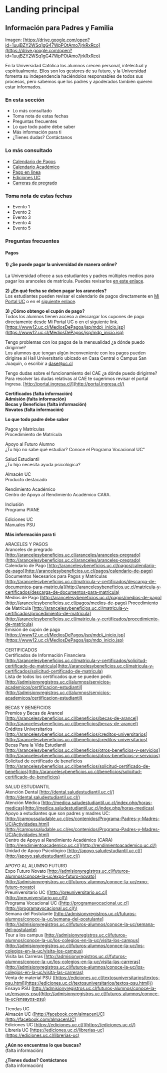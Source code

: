 # Landing principal

## Información para Padres y Familia

Imagen: [https://drive.google.com/open?id=1uujBZY2WSq1gG47WpPOtAmo7jrkRxRco](https://drive.google.com/open?id=1uujBZY2WSq1gG47WpPOtAmo7jrkRxRco)

  
En la Universidad Católica los alumnos crecen personal, intelectual y espiritualmente. Ellos son los gestores de su futuro, y la Universidad fomenta su independencia haciéndolos responsables de todos sus procesos, pero sabemos que los padres y apoderados también quieren estar informados.

### **En esta sección**

* Lo más consultado
* Toma nota de estas fechas
* Preguntas frecuentes
* Lo que todo padre debe saber
* Más información para ti
* ¿Tienes dudas? Contáctanos

### **Lo más consultado**

* [Calendario de Pagos](http://arancelesybeneficios.uc.cl/pagos/calendario-de-pago)
* [Calendario Académico](http://admisionyregistros.uc.cl/images/pdf/calendarioUC/calendario_academico_2019.pdf) 
* [Pago en línea](https://www12.uc.cl/MediosDePagos/jsp/mdp_inicio.jsp)
* [Ediciones UC](http://ediciones.uc.cl)
* [Carreras de pregrado](http://admisionyregistros.uc.cl/futuros-alumnos/admision-via-psu/carreras)

### Toma nota de estas fechas

* Evento 1
* Evento 2
* Evento 3
* Evento 4
* Evento 5

### **Preguntas frecuentes**

#### **Pagos**

#### **1\)** ¿Se puede pagar la universidad de manera online? 

La Universidad ofrece a sus estudiantes y padres múltiples medios para pagar los aranceles de matrícula. Puedes revisarlos [en este enlace](http://arancelesybeneficios.uc.cl/pagos/medios-de-pago).  
  
**2\) ¿En qué fecha se deben pagar los aranceles?**   
Los estudiantes pueden revisar el calendario de pagos directamente en [Mi Portal UC](http://portal.uc.cl) o en el [siguiente enlace](http://arancelesybeneficios.uc.cl/pagos/calendario-de-pago). 

**3\) ¿Cómo obtengo el cupón de pago?**   
Todos los alumnos tienen acceso a descargar los cupones de pago directamente desde Mi Portal UC o en el siguiente link. [https://www12.uc.cl/MediosDePagos/jsp/mdp\_inicio.jsp](https://www12.uc.cl/MediosDePagos/jsp/mdp_inicio.jsp)

Tengo problemas con los pagos de la mensualidad ¿a dónde puedo dirigirme?   
Los alumnos que tengan algún inconveniente con los pagos pueden dirigirse al Hall Universitario ubicado en Casa Central o Campus San Joaquín, o escribir a dase@uc.cl  
  
Tengo dudas sobre el funcionamiento del CAE ¿a dónde puedo dirigirme?   
Para resolver las dudas relativas al CAE te sugerimos revisar el portal Ingresa. [http://portal.ingresa.cl/](http://portal.ingresa.cl/)

**Certificados \(falta información\)  
Admisión \(falta información\)  
Becas y Beneficios \(falta información\)  
Novatos \(falta información\)**  


  
**Lo que todo padre debe saber**  
  
Pagos y Matrículas  
Procedimiento de Matrícula

Apoyo al Futuro Alumno   
¿Tu hijo no sabe qué estudiar? Conoce el Programa Vocacional UC"

Salud Estudiantil   
¿Tu hijo necesita ayuda psicológica?

Almacén UC   
Producto destacado

Rendimiento Académico   
Centro de Apoyo al Rendimiento Académico CARA.

Inclusión   
Programa PIANE

Ediciones UC   
Manuales PSU  


**Más información para ti**  
  
ARACELES Y PAGOS   
Aranceles de pregrado [http://arancelesybeneficios.uc.cl/aranceles/aranceles-pregrado](http://arancelesybeneficios.uc.cl/aranceles/aranceles-pregrado)   
Calendario de Pago [http://arancelesybeneficios.uc.cl/pagos/calendario-de-pago](http://arancelesybeneficios.uc.cl/pagos/calendario-de-pago) Documentos Necesarios para Pagos y Matrículas [http://arancelesybeneficios.uc.cl/matricula-y-certificados/descarga-de-documentos-para-matricula](http://arancelesybeneficios.uc.cl/matricula-y-certificados/descarga-de-documentos-para-matricula)   
Medios de Pago [http://arancelesybeneficios.uc.cl/pagos/medios-de-pago](http://arancelesybeneficios.uc.cl/pagos/medios-de-pago) Procedimiento de Matrícula [http://arancelesybeneficios.uc.cl/matricula-y-certificados/procedimiento-de-matricula](http://arancelesybeneficios.uc.cl/matricula-y-certificados/procedimiento-de-matricula)   
Emisión de cupón de pago [https://www12.uc.cl/MediosDePagos/jsp/mdp\_inicio.jsp](https://www12.uc.cl/MediosDePagos/jsp/mdp_inicio.jsp)

CERTIFICADOS  
Certificados de Información Financiera [http://arancelesybeneficios.uc.cl/matricula-y-certificados/solicitud-certificado-de-matricula](http://arancelesybeneficios.uc.cl/matricula-y-certificados/solicitud-certificado-de-matricula)   
Lista de todos los certificados que se pueden pedir. [http://admisionyregistros.uc.cl/alumnos/servicios-academicos/certificacion-estudiantil](http://admisionyregistros.uc.cl/alumnos/servicios-academicos/certificacion-estudiantil)

BECAS Y BENEFICIOS  
Premios y Becas de Arancel [http://arancelesybeneficios.uc.cl/beneficios/becas-de-arancel](http://arancelesybeneficios.uc.cl/beneficios/becas-de-arancel)   
Créditos Universitarios [http://arancelesybeneficios.uc.cl/beneficios/creditos-universitarios](http://arancelesybeneficios.uc.cl/beneficios/creditos-universitarios)   
Becas Para la Vida Estudiantil [http://arancelesybeneficios.uc.cl/beneficios/otros-beneficios-y-servicios](http://arancelesybeneficios.uc.cl/beneficios/otros-beneficios-y-servicios)   
Solicitud de certificado de beneficios [http://arancelesybeneficios.uc.cl/beneficios/solicitud-certificado-de-beneficios](http://arancelesybeneficios.uc.cl/beneficios/solicitud-certificado-de-beneficios)  
  
SALUD ESTUDIANTIL   
Atención Dental [http://dental.saludestudiantil.uc.cl/](http://dental.saludestudiantil.uc.cl/)   
Atención Médica [http://medica.saludestudiantil.uc.cl/index.php/horas-medicas](http://medica.saludestudiantil.uc.cl/index.php/horas-medicas) Apoyo a estudiantes que son padres y madres UC: [http://campussaludable.uc.cl/es/contenidos/Programa-Padres-y-Madres-UC/Actividades.html](http://campussaludable.uc.cl/es/contenidos/Programa-Padres-y-Madres-UC/Actividades.html)   
Centro de Apoyo al Rendimiento Académico \(CARA\) [http://rendimientoacademico.uc.cl/](http://rendimientoacademico.uc.cl/)   
Unidad de Apoyo Psicológico [http://apoyo.saludestudiantil.uc.cl/](http://apoyo.saludestudiantil.uc.cl/)

APOYO AL ALUMNO FUTURO   
Expo Futuro Novato [http://admisionyregistros.uc.cl/futuros-alumnos/conoce-la-uc/expo-futuro-novato](http://admisionyregistros.uc.cl/futuros-alumnos/conoce-la-uc/expo-futuro-novato)   
Preuniversitario UC \([http://preuniversitario.uc.cl](http://preuniversitario.uc.cl)\)   
Programa Vocacional UC \([http://programavocacional.uc.cl](http://programavocacional.uc.cl)\)   
Semana del Postulante [http://admisionyregistros.uc.cl/futuros-alumnos/conoce-la-uc/semana-del-postulante](http://admisionyregistros.uc.cl/futuros-alumnos/conoce-la-uc/semana-del-postulante)   
Tour a los campus [http://admisionyregistros.uc.cl/futuros-alumnos/conoce-la-uc/los-colegios-en-la-uc/visita-los-campus](http://admisionyregistros.uc.cl/futuros-alumnos/conoce-la-uc/los-colegios-en-la-uc/visita-los-campus)   
Visita las Carreras [http://admisionyregistros.uc.cl/futuros-alumnos/conoce-la-uc/los-colegios-en-la-uc/visita-las-carreras](http://admisionyregistros.uc.cl/futuros-alumnos/conoce-la-uc/los-colegios-en-la-uc/visita-las-carreras)   
Venta de material PSU \([https://ediciones.uc.cl/textosuniversitarios/textos-psu.html](https://ediciones.uc.cl/textosuniversitarios/textos-psu.html)\) Ensayo PSU [http://admisionyregistros.uc.cl/futuros-alumnos/conoce-la-uc/ensayos-psu](http://admisionyregistros.uc.cl/futuros-alumnos/conoce-la-uc/ensayos-psu)

Tiendas UC   
Almacén UC \([http://facebook.com/almacenUC](http://facebook.com/almacenUC)   
Ediciones UC [https://ediciones.uc.cl/](https://ediciones.uc.cl/)   
Librería UC [https://ediciones.uc.cl/librerias-uc](https://ediciones.uc.cl/librerias-uc)  
  
**¿Aún no encuentras lo que buscas?**  
\(falta información\)  
  
**¿Tienes dudas? Contáctanos**  
\(falta información\)

  
  
  








